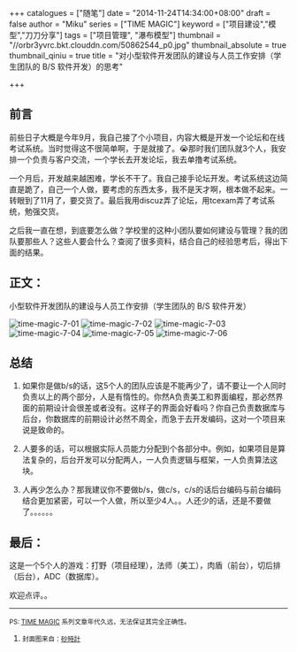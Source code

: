 +++
catalogues = ["随笔"]
date = "2014-11-24T14:34:00+08:00"
draft = false
author = "Miku"
series = ["TIME MAGIC"]
keyword = ["项目建设","模型","刀刀分享"]
tags = ["项目管理", "瀑布模型"]
thumbnail = "//orbr3yvrc.bkt.clouddn.com/50862544_p0.jpg"
thumbnail_absolute = true
thumbnail_qiniu = true
title = "对小型软件开发团队的建设与人员工作安排（学生团队的 B/S 软件开发）的思考"

+++

## 前言

前些日子大概是今年9月，我自己接了个小项目，内容大概是开发一个论坛和在线考试系统。当时觉得这不很简单啊，于是就接了。😭那时我们团队就3个人，我安排一个负责与客户交流，一个学长去开发论坛，我去单撸考试系统。

一个月后，开发越来越困难，学长不干了。我自己接手论坛开发。考试系统这边简直是跪了，自己一个人做，要考虑的东西太多，我不是天才啊，根本做不起来。一转眼到了11月了，要交货了。最后我用discuz弄了论坛，用tcexam弄了考试系统，勉强交货。

之后我一直在想，到底要怎么做？学校里的这种小团队要如何建设与管理？我的团队要那些人？这些人要会什么？查阅了很多资料，结合自己的经验思考后，得出下面的结果。

## 正文：

小型软件开发团队的建设与人员工作安排（学生团队的 B/S 软件开发）

![time-magic-7-01](http://orbr3yvrc.bkt.clouddn.com/time-magic-7-01.jpeg)
![time-magic-7-02](http://orbr3yvrc.bkt.clouddn.com/time-magic-7-02.jpeg)
![time-magic-7-03](http://orbr3yvrc.bkt.clouddn.com/time-magic-7-03.jpeg)
![time-magic-7-04](http://orbr3yvrc.bkt.clouddn.com/time-magic-7-04.jpeg)
![time-magic-7-05](http://orbr3yvrc.bkt.clouddn.com/time-magic-7-05.jpeg)
![time-magic-7-06](http://orbr3yvrc.bkt.clouddn.com/time-magic-7-06.jpeg)

## 总结

1.  如果你是做b/s的话，这5个人的团队应该是不能再少了，请不要让一个人同时负责以上的两个部分，人是有惰性的。你然A负责美工和界面编程，那必然界面的前期设计会很差或者没有。这样子的界面会好看吗？你自己负责数据库与后台，你数据库的前期设计必然不周全，而急于去开发编码，这对一个项目来说是致命的。
2.  人要多的话，可以根据实际人员能力分配到个各部分中。例如，如果项目是算法复杂的，后台开发可以分配两人，一人负责逻辑与框架，一人负责算法这块。

3.  人再少怎么办？那我建议你不要做b/s，做c/s，c/s的话后台编码与前台编码结合更加紧密，可以一个人做，所以至少4人。。人还少的话，还是不要做了。。。。。。

## 最后：

这是一个5个人的游戏：打野（项目经理），法师（美工），肉盾（前台），切后排（后台），ADC（数据库）。

欢迎点评。。

---

<small>PS: [TIME MAGIC](/series/time-magic/) 系列文章年代久远，无法保证其完全正确性。</small>


1.  <small>封面图来自：[砂時計](https://www.pixiv.net/member_illust.php?mode=medium&illust_id=50862544) <small>
